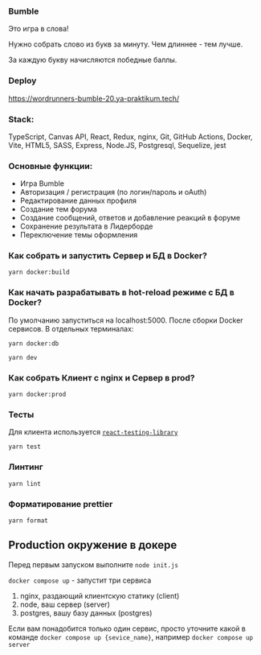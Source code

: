 ### Bumble

Это игра в слова!

Нужно собрать слово из букв за минуту. 
Чем длиннее - тем лучше.
 
За каждую букву начисляются победные баллы.


### Deploy 

https://wordrunners-bumble-20.ya-praktikum.tech/

### Stack:

TypeScript, Canvas API, React, Redux, nginx, Git, GitHub Actions, Docker, Vite, HTML5, SASS, Express, Node.JS, Postgresql, Sequelize, jest

### Основные функции:

- Игра Bumble
- Авторизация / регистрация (по логин/пароль и oAuth)
- Редактирование данных профиля
- Создание тем форума
- Создание сообщений, ответов и добавление реакций в форуме
- Сохранение результата в Лидерборде
- Переключение темы оформления 

###  Как собрать и запустить Сервер и БД в Docker?
```
yarn docker:build
```

###  Как начать разрабатывать в hot-reload режиме с БД в Docker?
По умолчанию запуститься на localhost:5000. После сборки Docker сервисов. В отдельных терминалах:

```
yarn docker:db
```
```
yarn dev
```

###  Как собрать Клиент с nginx и Сервер в prod?

```
yarn docker:prod
```


### Тесты

Для клиента используется [`react-testing-library`](https://testing-library.com/docs/react-testing-library/intro/)

```yarn test```

### Линтинг

```yarn lint```

### Форматирование prettier

```yarn format```

## Production окружение в докере
Перед первым запуском выполните `node init.js`


`docker compose up` - запустит три сервиса
1. nginx, раздающий клиентскую статику (client)
2. node, ваш сервер (server)
3. postgres, вашу базу данных (postgres)

Если вам понадобится только один сервис, просто уточните какой в команде
`docker compose up {sevice_name}`, например `docker compose up server`
